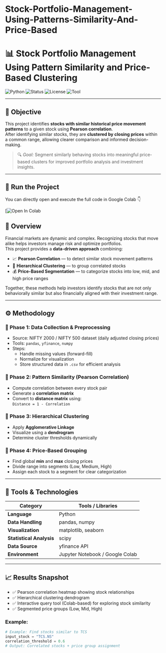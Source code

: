 # Stock-Portfolio-Management-Using-Patterns-Similarity-And-Price-Based
# 📊 Stock Portfolio Management Using Pattern Similarity and Price-Based Clustering

![Python](https://img.shields.io/badge/Python-3.8%2B-blue.svg)
![Status](https://img.shields.io/badge/Status-Completed-brightgreen)
![License](https://img.shields.io/badge/License-Academic-lightgrey)
![Tool](https://img.shields.io/badge/Tool-Google%20Colab-orange)

---

## 🎯 Objective
This project identifies **stocks with similar historical price movement patterns** to a given stock using **Pearson correlation**.  
After identifying similar stocks, they are **clustered by closing prices** within a common range, allowing clearer comparison and informed decision-making.

> 🔍 *Goal:* Segment similarly behaving stocks into meaningful price-based clusters for improved portfolio analysis and investment insights.

---

## 🚀 Run the Project

You can directly open and execute the full code in Google Colab 👇  

[![Open In Colab]()


## 🧠 Overview
Financial markets are dynamic and complex. Recognizing stocks that move alike helps investors manage risk and optimize portfolios.  
This project provides a **data-driven approach** combining:

- 📈 **Pearson Correlation** — to detect similar stock movement patterns  
- 🧩 **Hierarchical Clustering** — to group correlated stocks  
- 💰 **Price-Based Segmentation** — to categorize stocks into low, mid, and high price ranges  

Together, these methods help investors identify stocks that are not only behaviorally similar but also financially aligned with their investment range.

---

## ⚙️ Methodology

### 🔹 Phase 1: Data Collection & Preprocessing
- Source: NIFTY 2000 / NIFTY 500 dataset (daily adjusted closing prices)  
- Tools: `pandas`, `yfinance`, `numpy`
- Steps:
  - Handle missing values (forward-fill)
  - Normalize for visualization
  - Store structured data in `.csv` for efficient analysis  

### 🔹 Phase 2: Pattern Similarity (Pearson Correlation)
- Compute correlation between every stock pair  
- Generate a **correlation matrix**  
- Convert to **distance matrix** using:  
  `Distance = 1 - Correlation`

### 🔹 Phase 3: Hierarchical Clustering
- Apply **Agglomerative Linkage**  
- Visualize using a **dendrogram**  
- Determine cluster thresholds dynamically  

### 🔹 Phase 4: Price-Based Grouping
- Find global **min** and **max** closing prices  
- Divide range into segments (Low, Medium, High)  
- Assign each stock to a segment for clear categorization  

---

## 🧩 Tools & Technologies

| Category | Tools / Libraries |
|-----------|------------------|
| **Language** | Python |
| **Data Handling** | pandas, numpy |
| **Visualization** | matplotlib, seaborn |
| **Statistical Analysis** | scipy |
| **Data Source** | yfinance API |
| **Environment** | Jupyter Notebook / Google Colab |

---

## 📈 Results Snapshot

- ✅ Pearson correlation heatmap showing stock relationships  
- ✅ Hierarchical clustering dendrogram  
- ✅ Interactive query tool (Colab-based) for exploring stock similarity  
- ✅ Segmented price groups (Low, Mid, High)  

### Example:
```python
# Example: Find stocks similar to TCS
input_stock = "TCS.NS"
correlation_threshold = 0.6
# Output: Correlated stocks + price group assignment
